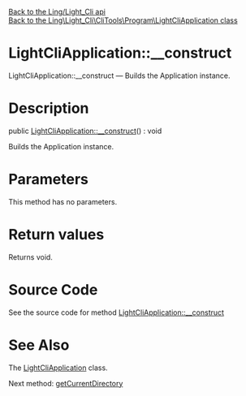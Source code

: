 [Back to the Ling/Light_Cli api](https://github.com/lingtalfi/Light_Cli/blob/master/doc/api/Ling/Light_Cli.md)<br>
[Back to the Ling\Light_Cli\CliTools\Program\LightCliApplication class](https://github.com/lingtalfi/Light_Cli/blob/master/doc/api/Ling/Light_Cli/CliTools/Program/LightCliApplication.md)


LightCliApplication::__construct
================



LightCliApplication::__construct — Builds the Application instance.




Description
================


public [LightCliApplication::__construct](https://github.com/lingtalfi/Light_Cli/blob/master/doc/api/Ling/Light_Cli/CliTools/Program/LightCliApplication/__construct.md)() : void




Builds the Application instance.




Parameters
================

This method has no parameters.


Return values
================

Returns void.








Source Code
===========
See the source code for method [LightCliApplication::__construct](https://github.com/lingtalfi/Light_Cli/blob/master/CliTools/Program/LightCliApplication.php#L53-L76)


See Also
================

The [LightCliApplication](https://github.com/lingtalfi/Light_Cli/blob/master/doc/api/Ling/Light_Cli/CliTools/Program/LightCliApplication.md) class.

Next method: [getCurrentDirectory](https://github.com/lingtalfi/Light_Cli/blob/master/doc/api/Ling/Light_Cli/CliTools/Program/LightCliApplication/getCurrentDirectory.md)<br>

